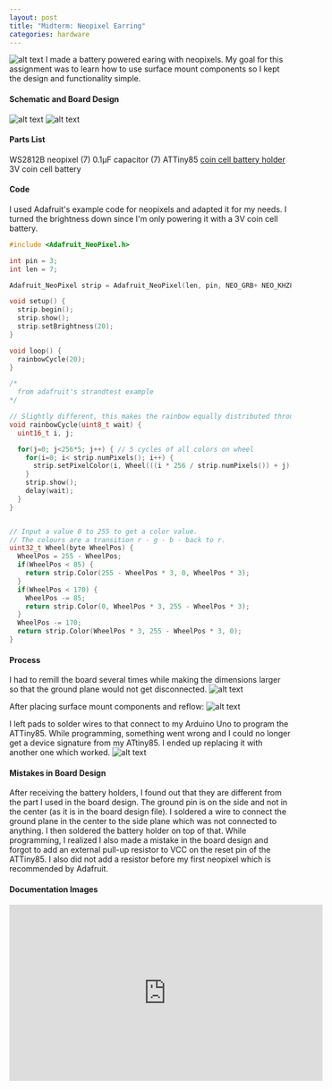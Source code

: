 ```yaml
---
layout: post
title: "Midterm: Neopixel Earring"
categories: hardware
---
```


![alt text](https://raw.githubusercontent.com/jirrian/jirrian.github.io/master/images/homemadehardware/midterm/earring_final.jpg)
I made a battery powered earing with neopixels. My goal for this assignment was to learn how to use surface mount components so I kept the design and functionality simple.

#### Schematic and Board Design ####
![alt text](https://raw.githubusercontent.com/jirrian/jirrian.github.io/master/images/homemadehardware/midterm/neopixel_earring_sch.png)
![alt text](https://raw.githubusercontent.com/jirrian/jirrian.github.io/master/images/homemadehardware/midterm/neopixel_earring_brd.png)

#### Parts List ####
WS2812B neopixel (7)
0.1μF capacitor (7)
ATTiny85
[coin cell battery holder](https://www.amazon.com/gp/product/B01J5FY2GI/ref=oh_aui_detailpage_o01_s00?ie=UTF8&psc=1)
3V coin cell battery

#### Code ####
I used Adafruit's example code for neopixels and adapted it for my needs. I turned the brightness down since I'm only powering it with a 3V coin cell battery.

```c++
#include <Adafruit_NeoPixel.h>

int pin = 3;
int len = 7;

Adafruit_NeoPixel strip = Adafruit_NeoPixel(len, pin, NEO_GRB+ NEO_KHZ800);

void setup() {
  strip.begin();
  strip.show();
  strip.setBrightness(20);
}

void loop() {
  rainbowCycle(20);
}

/*
  from adafruit's strandtest example
*/

// Slightly different, this makes the rainbow equally distributed throughout
void rainbowCycle(uint8_t wait) {
  uint16_t i, j;

  for(j=0; j<256*5; j++) { // 5 cycles of all colors on wheel
    for(i=0; i< strip.numPixels(); i++) {
      strip.setPixelColor(i, Wheel(((i * 256 / strip.numPixels()) + j) & 255));
    }
    strip.show();
    delay(wait);
  }
}


// Input a value 0 to 255 to get a color value.
// The colours are a transition r - g - b - back to r.
uint32_t Wheel(byte WheelPos) {
  WheelPos = 255 - WheelPos;
  if(WheelPos < 85) {
    return strip.Color(255 - WheelPos * 3, 0, WheelPos * 3);
  }
  if(WheelPos < 170) {
    WheelPos -= 85;
    return strip.Color(0, WheelPos * 3, 255 - WheelPos * 3);
  }
  WheelPos -= 170;
  return strip.Color(WheelPos * 3, 255 - WheelPos * 3, 0);
}
```

#### Process ####
I had to remill the board several times while making the dimensions larger so that the ground plane would not get disconnected.
![alt text](https://raw.githubusercontent.com/jirrian/jirrian.github.io/master/images/homemadehardware/midterm/millprocess.jpg)

After placing surface mount components and reflow:
![alt text](https://raw.githubusercontent.com/jirrian/jirrian.github.io/master/images/homemadehardware/midterm/smc.jpg)

I left pads to solder wires to that connect to my Arduino Uno to program the ATTiny85. While programming, something went wrong and I could no longer get a device signature from my ATtiny85. I ended up replacing it with another one which worked.
![alt text](https://raw.githubusercontent.com/jirrian/jirrian.github.io/master/images/homemadehardware/midterm/programming.jpg)

#### Mistakes in Board Design ####
After receiving the battery holders, I found out that they are different from the part I used in the board design. The ground pin is on the side and not in the center (as it is in the board design file). I soldered a wire to connect the ground plane in the center to the side plane which was not connected to anything. I then soldered the battery holder on top of that.
While programming, I realized I also made a mistake in the board design and forgot to add an external pull-up resistor to VCC on the reset pin of the ATTiny85. I also did not add a resistor before my first neopixel which is recommended by Adafruit.

#### Documentation Images ####
<iframe width="560" height="315" src="https://www.youtube.com/embed/rnmWxoutTYg" frameborder="0"allowfullscreen></iframe>
